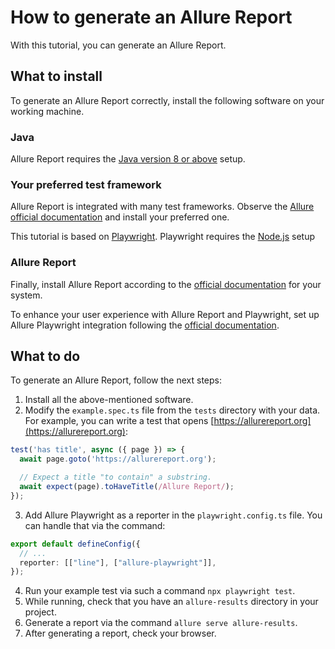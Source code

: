 # How to generate an Allure Report

With this tutorial, you can generate an Allure Report.

## What to install

To generate an Allure Report correctly, install the following software on your working machine.

### Java

Allure Report requires the [Java version 8 or above](https://www.java.com/en/download/help/index_installing.html) setup.

### Your preferred test framework

Allure Report is integrated with many test frameworks. Observe the [Allure official documentation](https://allurereport.org/docs/frameworks/) and install your preferred one.

This tutorial is based on [Playwright](https://playwright.dev/docs/intro#installing-playwright). Playwright requires the [Node.js](https://nodejs.org/en) setup

### Allure Report

Finally, install Allure Report according to the [official documentation](https://allurereport.org/docs/install/) for your system.

To enhance your user experience with Allure Report and Playwright, set up Allure Playwright integration following the [official documentation](https://allurereport.org/docs/playwright/#setting-up).

## What to do

To generate an Allure Report, follow the next steps:

1. Install all the above-mentioned software.
2. Modify the `example.spec.ts` file from the `tests` directory with your data. For example, you can write a test that opens [https://allurereport.org](https://allurereport.org):

```TypeScript
test('has title', async ({ page }) => {
  await page.goto('https://allurereport.org');

  // Expect a title "to contain" a substring.
  await expect(page).toHaveTitle(/Allure Report/);
});
```

3. Add Allure Playwright as a reporter in the `playwright.config.ts` file. You can handle that via the command:

```TypeScript
export default defineConfig({
  // ...
  reporter: [["line"], ["allure-playwright"]],
});
```

4. Run your example test via such a command `npx playwright test`.
5. While running, check that you have an `allure-results` directory in your project.
6. Generate a report via the command `allure serve allure-results`.
7. After generating a report, check your browser.
